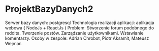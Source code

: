 # ProjektBazyDanych2

Serwer bazy danych: postgresql
Technologia realizacji aplikacji: aplikacja webowa ( NodeJs + ReactJs )
Problem: Stworzenie forum podobnego do reddita. Tworzenie postów. Zarządzanie użytkownikami. Wstawianie komentarzy.
Osoby w zespole: Adrian Chrobot, Piotr Aksamit, Mateusz Wejman
